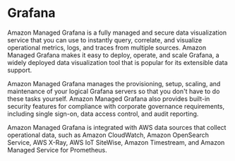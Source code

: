# Grafana

Amazon Managed Grafana is a fully managed and secure data visualization service that you can use to instantly query, correlate, and visualize operational metrics, logs, and traces from multiple sources. Amazon Managed Grafana makes it easy to deploy, operate, and scale Grafana, a widely deployed data visualization tool that is popular for its extensible data support.

Amazon Managed Grafana manages the provisioning, setup, scaling, and maintenance of your logical Grafana servers so that you don't have to do these tasks yourself. Amazon Managed Grafana also provides built-in security features for compliance with corporate governance requirements, including single sign-on, data access control, and audit reporting.

Amazon Managed Grafana is integrated with AWS data sources that collect operational data, such as Amazon CloudWatch, Amazon OpenSearch Service, AWS X-Ray, AWS IoT SiteWise, Amazon Timestream, and Amazon Managed Service for Prometheus. 
